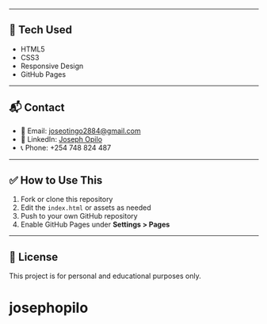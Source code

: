 

---

## 🧰 Tech Used

- HTML5
- CSS3
- Responsive Design
- GitHub Pages

---

## 📬 Contact

- 📧 Email: joseotingo2884@gmail.com
- 🔗 LinkedIn: [Joseph Opilo](https://www.linkedin.com/in/josephopilo)
- 📞 Phone: +254 748 824 487

---

## ✅ How to Use This

1. Fork or clone this repository
2. Edit the `index.html` or assets as needed
3. Push to your own GitHub repository
4. Enable GitHub Pages under **Settings > Pages**

---

## 📜 License

This project is for personal and educational purposes only.
# josephopilo
